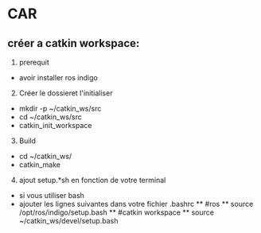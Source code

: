 # CAR

## créer a catkin workspace:
1. prerequit 
 * avoir installer ros indigo
2. Créer le dossieret l'initialiser
 * mkdir -p ~/catkin_ws/src
 * cd ~/catkin_ws/src
 * catkin_init_workspace
3. Build 
 * cd ~/catkin_ws/
 * catkin_make
4. ajout setup.*sh en fonction de votre terminal
 * si vous utiliser bash
 * ajouter les lignes suivantes dans votre fichier .bashrc
 ** #ros
 ** source /opt/ros/indigo/setup.bash
 ** #catkin workspace
 ** source ~/catkin_ws/devel/setup.bash
